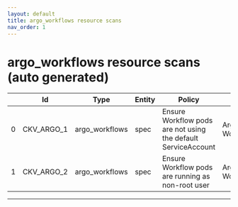 ```yaml
---
layout: default
title: argo_workflows resource scans
nav_order: 1
---
```


# argo_workflows resource scans (auto generated)

|    | Id         | Type           | Entity   | Policy                                                        | IaC            | Resource Link                                                                                                                                 |
|----|------------|----------------|----------|---------------------------------------------------------------|----------------|-----------------------------------------------------------------------------------------------------------------------------------------------|
|  0 | CKV_ARGO_1 | argo_workflows | spec     | Ensure Workflow pods are not using the default ServiceAccount | Argo Workflows | [DefaultServiceAccount.py](https://github.com/bridgecrewio/checkov/blob/main/checkov/argo_workflows/checks/template/DefaultServiceAccount.py) |
|  1 | CKV_ARGO_2 | argo_workflows | spec     | Ensure Workflow pods are running as non-root user             | Argo Workflows | [RunAsNonRoot.py](https://github.com/bridgecrewio/checkov/blob/main/checkov/argo_workflows/checks/template/RunAsNonRoot.py)                   |


---


